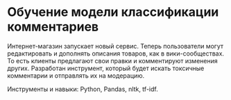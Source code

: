 # Обучение модели классификации комментариев

Интернет-магазин запускает новый сервис. Теперь пользователи могут редактировать и дополнять описания товаров, как в вики-сообществах. То есть клиенты предлагают свои правки и комментируют изменения других. Разработан инструмент, который будет искать токсичные комментарии и отправлять их на модерацию.

Инструменты и навыки: Python, Pandas, nltk, tf-idf.

